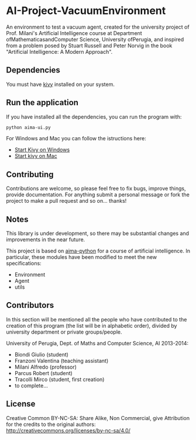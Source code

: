 AI-Project-VacuumEnvironment
============================

An environment to test a vacuum agent, created for the university project of Prof. Milani's Artificial Intelligence course at Department ofMathematicasandComputer Science, University ofPerugia, and inspired from a problem posed by Stuart Russell and Peter Norvig in the book "Artificial Intelligence: A Modern Approach". 

## Dependencies

You must have [kivy](http://kivy.org/#home) installed on your system.

## Run the application

If you have installed all the dependencies, you can run the program with:
```bash
python aima-ui.py
```
For Windows and Mac you can follow the istructions here:

* [Start Kivy on Windows](http://kivy.org/docs/installation/installation-windows.html#start-a-kivy-application)
* [Start kivy on Mac](http://kivy.org/docs/installation/installation-macosx.html#start-any-kivy-application)

## Contributing

Contributions are welcome, so please feel free to fix bugs, improve things, provide documentation. 
For anything submit a personal message or fork the project to make a pull request and so on... thanks!

## Notes

This library is under development, so there may be substantial changes and improvements in the near future.

This project is based on [aima-python](https://code.google.com/p/aima-python/) for a course of artificial intelligence. In particular, these modules have been modified to meet the new specifications:

* Environment
* Agent
* utils

## Contributors

In this section will be mentioned all the people who have contributed to the creation of this program (the list will be in alphabetic order), divided by university department or private groups/people.

University of Perugia, Dept. of Maths and Computer Science, AI 2013-2014: 
* Biondi Giulio (student)
* Franzoni Valentina (teaching assistant)
* Milani Alfredo (professor)
* Parcus Robert (student)
* Tracolli Mirco (student, first creation)
* to complete...

## License
Creative Common BY-NC-SA: Share Alike, Non Commercial, give Attribution for the credits to the original authors: http://creativecommons.org/licenses/by-nc-sa/4.0/


